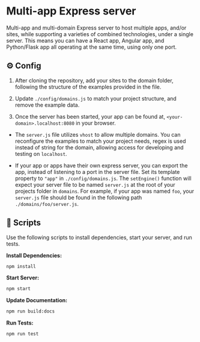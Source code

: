 # Multi-app Express server
Multi-app and multi-domain Express server to host multiple apps, and/or sites, while supporting a varieties of combined technologies, under a single server. This means you can have a React app, Angular app, and Python/Flask app all operating at the same time, using only one port. 

## ⚙️ Config
1. After cloning the repository, add your sites to the domain folder, following the structure of the examples provided in the file.

2. Update `./config/domains.js` to match your project structure, and remove the example data.

3. Once the server has been started, your app can be found at, `<your-domain>.localhost:8080` in your browser.

* The `server.js` file utilizes `vhost` to allow multiple domains. You can reconfigure the examples to match your project needs, regex is used instead of string for the domain, allowing access for developing and testing on `localhost`.

* If your app or apps have their own express server, you can export the app, instead of listening to a port in the server file. Set its template property to `"app"` in `./config/domains.js`. The `setEngine()` function will expect your server file to be named `server.js` at the root of your projects folder in `domains`. For example, if your app was named `foo`, your `server.js` file should be found in the following path `./domains/foo/server.js`.

## 📜 Scripts
Use the following scripts to install dependencies, start your server, and run tests.

**Install Dependencies:**
```bash
npm install
```

**Start Server:**
```bash
npm start
```

**Update Documentation:**
```bash
npm run build:docs
```

**Run Tests:**

```bash
npm run test
```